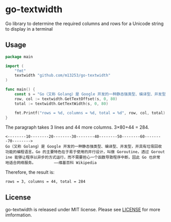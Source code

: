 # go-textwidth

Go library to determine the required columns and rows for a Unicode string to
display in a terminal

## Usage

```go
package main

import (
	"fmt"
	textwidth "github.com/m13253/go-textwidth"
)

func main() {
	const s = "Go（又称 Golang）是 Google 开发的一种静态强类型、编译型、并发型，并具有垃圾回收功能的编程语言。Go 的主要特色在于易于使用的并行设计，叫做 Goroutine，透过 Goroutine 能够让程序以异步的方式运行，而不需要担心一个函数导致程序中断，因此 Go 也非常地适合网络服务。\t——维基百科 Wikipedia"
	row, col := textwidth.GetTextOffset(s, 0, 80)
	total := textwidth.GetTextWidth(s, 0, 80)

	fmt.Printf("rows = %d, columns = %d, total = %d", row, col, total)
}
```

The paragraph takes 3 lines and 44 more columns. 3×80+44 = 284.
```
<--------10--------20--------30--------40--------50--------60--------70-------->
Go（又称 Golang）是 Google 开发的一种静态强类型、编译型、并发型，并具有垃圾回收
功能的编程语言。Go 的主要特色在于易于使用的并行设计，叫做 Goroutine，透过 Gorout
ine 能够让程序以异步的方式运行，而不需要担心一个函数导致程序中断，因此 Go 也非常
地适合网络服务。        ——维基百科 Wikipedia
```

Therefore, the result is:
```
rows = 3, columns = 44, total = 284
```

## License

go-textwidth is released under MIT license. Please see [LICENSE](LICENSE) for
more imformation.
